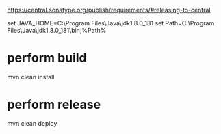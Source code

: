https://central.sonatype.org/publish/requirements/#releasing-to-central

set JAVA_HOME=C:\Program Files\Java\jdk1.8.0_181
set Path=C:\Program Files\Java\jdk1.8.0_181\bin;%Path%

# perform build
mvn clean install

# perform release
mvn clean deploy